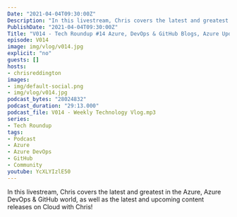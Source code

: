 ```yaml
---
Date: "2021-04-04T09:30:00Z"
Description: "In this livestream, Chris covers the latest and greatest in the Azure, Azure DevOps & GitHub world, as well as the latest and upcoming content releases on Cloud with Chris!"
PublishDate: "2021-04-04T09:30:00Z"
Title: "V014 - Tech Roundup #14 Azure, DevOps & GitHub Blogs, Azure Updates & New CloudWithChris content"
episode: V014
image: img/vlog/v014.jpg
explicit: "no"
guests: []
hosts:
- chrisreddington
images:
- img/default-social.png
- img/vlog/v014.jpg
podcast_bytes: "28024832"
podcast_duration: "29:13.000"
podcast_file: V014 - Weekly Technology Vlog.mp3
series:
- Tech Roundup
tags:
- Podcast
- Azure
- Azure DevOps
- GitHub
- Community
youtube: YcXLYIzlE50
---
```

In this livestream, Chris covers the latest and greatest in the Azure, Azure DevOps & GitHub world, as well as the latest and upcoming content releases on Cloud with Chris!